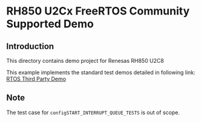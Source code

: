 # RH850 U2Cx FreeRTOS Community Supported Demo

## Introduction
This directory contains demo project for Renesas RH850 U2C8

This example implements the standard test demos detailed in following link: [RTOS Third Party Demo](https://github.com/FreeRTOS/FreeRTOS/blob/main/FreeRTOS/Demo/ThirdParty/Template/README.md)

## Note
The test case for `configSTART_INTERRUPT_QUEUE_TESTS` is out of scope.